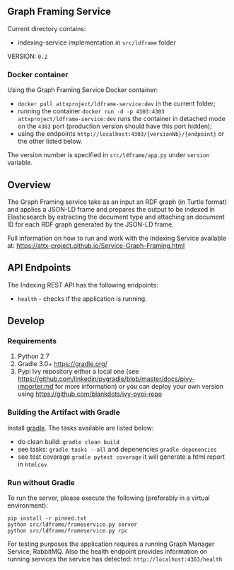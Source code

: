 ## Graph Framing Service

Current directory contains:
* indexing-service implementation in `src/ldframe` folder

VERSION: `0.2`

### Docker container

Using the Graph Framing Service Docker container:
* `docker pull attxproject/ldframe-service:dev` in the current folder;
* running the container `docker run -d -p 4303:4303 attxproject/ldframe-service:dev` runs the container in detached mode on the `4303` port (production version should have this port hidden);
* using the endpoints `http://localhost:4303/{versionNb}/{endpoint}` or the other listed below.

The version number is specified in `src/ldframe/app.py` under `version` variable.

## Overview

The Graph Framing service take as an input an RDF graph (in Turtle format) and applies a JSON-LD frame and prepares the output to be indexed in Elasticsearch by extracting the document type and attaching an document ID for each RDF graph generated by the JSON-LD frame.

Full information on how to run and work with the Indexing Service available at: https://attx-project.github.io/Service-Graph-Framing.html

## API Endpoints

The Indexing REST API has the following endpoints:
* `health` - checks if the application is running.

## Develop

### Requirements
1. Python 2.7
2. Gradle 3.0+ https://gradle.org/
3. Pypi Ivy repository either a local one (see https://github.com/linkedin/pygradle/blob/master/docs/pivy-importer.md for more information) or you can deploy your own version using https://github.com/blankdots/ivy-pypi-repo

### Building the Artifact with Gradle

Install [gradle](https://gradle.org/install). The tasks available are listed below:

* do clean build: `gradle clean build`
* see tasks: `gradle tasks --all` and depenencies `gradle depenencies`
* see test coverage `gradle pytest coverage` it will generate a html report in `htmlcov`

### Run without Gradle

To run the server, please execute the following (preferably in a virtual environment):
```
pip install -r pinned.txt
python src/ldframe/frameservice.py server
python src/ldframe/frameservice.py rpc
```

For testing purposes the application requires a running Graph Manager Service, RabbitMQ. Also the health endpoint provides information on running services the service has detected: `http://localhost:4303/health`
